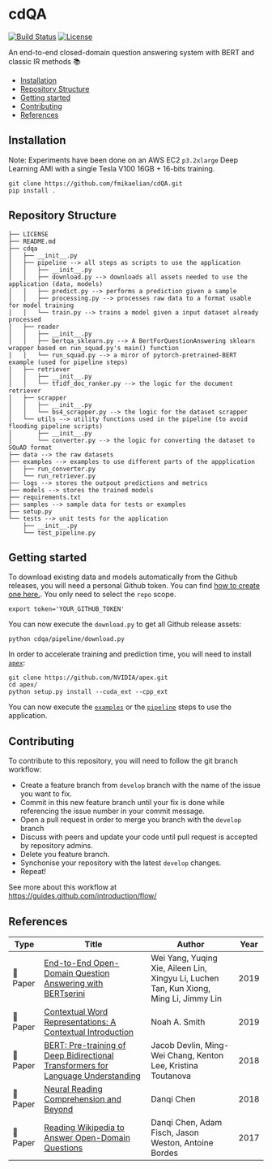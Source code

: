 # cdQA

[![Build Status](https://travis-ci.com/fmikaelian/cdQA.svg?token=Vzy9RRKRZ41ynd9q2BRX&branch=develop)](https://travis-ci.com/fmikaelian/cdQA) [![License](
https://img.shields.io/badge/License-MIT-yellow.svg)](https://choosealicense.com/licenses/mit/)

An end-to-end closed-domain question answering system with BERT and classic IR methods 📚

- [Installation](#installation)
- [Repository Structure](#repository-structure)
- [Getting started](#getting-started)
- [Contributing](#contributing)
- [References](#references)

## Installation

Note: Experiments have been done on an AWS EC2 `p3.2xlarge` Deep Learning AMI with a single Tesla V100 16GB + 16-bits training.

```shell
git clone https://github.com/fmikaelian/cdQA.git
pip install .
```

## Repository Structure

```
├── LICENSE
├── README.md
├── cdqa
│   ├── __init__.py
│   ├── pipeline --> all steps as scripts to use the application
│   │   ├── __init__.py
│   │   ├── download.py --> downloads all assets needed to use the application (data, models)
│   │   ├── predict.py --> performs a prediction given a sample
│   │   ├── processing.py --> processes raw data to a format usable for model training
│   │   └── train.py --> trains a model given a input dataset already processed
│   ├── reader
│   │   ├── __init__.py
│   │   ├── bertqa_sklearn.py --> A BertForQuestionAnswering sklearn wrapper based on run_squad.py's main() function
│   │   └── run_squad.py --> a miror of pytorch-pretrained-BERT example (used for pipeline steps)
│   ├── retriever
│   │   ├── __init__.py
│   │   └── tfidf_doc_ranker.py --> the logic for the document retriever
│   ├── scrapper
│   │   ├── __init__.py
│   │   └── bs4_scrapper.py --> the logic for the dataset scrapper
│   └── utils --> utility functions used in the pipeline (to avoid flooding pipeline scripts)
│       ├── __init__.py
│       └── converter.py --> the logic for converting the dataset to SQuAD format
├── data --> the raw datasets
├── examples --> examples to use different parts of the appplication
│   ├── run_converter.py
│   └── run_retriever.py
├── logs --> stores the outpout predictions and metrics
├── models --> stores the trained models
├── requirements.txt
├── samples --> sample data for tests or examples
├── setup.py
└── tests --> unit tests for the application
    ├── __init__.py
    └── test_pipeline.py
```

## Getting started

To download existing data and models automatically from the Github releases, you will need a personal Github token. You can find [how to create one here.](https://github.com/settings/tokens). You only need to select the `repo` scope.

```shell
export token='YOUR_GITHUB_TOKEN'
```

You can now execute the `download.py` to get all Github release assets:

```shell
python cdqa/pipeline/download.py
```

In order to accelerate training and prediction time, you will need to install [`apex`](https://github.com/nvidia/apex):

```shell
git clone https://github.com/NVIDIA/apex.git
cd apex/
python setup.py install --cuda_ext --cpp_ext
```

You can now execute the [`examples`](examples) or the [`pipeline`](cdqa/pipeline) steps to use the application.

## Contributing

To contribute to this repository, you will need to follow the git branch workflow:

- Create a feature branch from `develop` branch with the name of the issue you want to fix.
- Commit in this new feature branch until your fix is done while referencing the issue number in your commit message.
- Open a pull request in order to merge you branch with the `develop` branch
- Discuss with peers and update your code until pull request is accepted by repository admins.
- Delete you feature branch.
- Synchonise your repository with the latest `develop` changes.
- Repeat!

See more about this workflow at https://guides.github.com/introduction/flow/

## References

| Type              | Title                                                                                                                | Author                                                                                 | Year |
| ----------------- | -------------------------------------------------------------------------------------------------------------------- | -------------------------------------------------------------------------------------- | ---- |
| :newspaper: Paper | [End-to-End Open-Domain Question Answering with BERTserini](https://arxiv.org/abs/1902.01718)                        | Wei Yang, Yuqing Xie, Aileen Lin, Xingyu Li, Luchen Tan, Kun Xiong, Ming Li, Jimmy Lin | 2019 |
| :newspaper: Paper | [Contextual Word Representations: A Contextual Introduction](https://arxiv.org/abs/1902.06006)                       | Noah A. Smith                                                                          | 2019 |
| :newspaper: Paper | [BERT: Pre-training of Deep Bidirectional Transformers for Language Understanding](https://arxiv.org/abs/1810.04805) | Jacob Devlin, Ming-Wei Chang, Kenton Lee, Kristina Toutanova                           | 2018 |
| :newspaper: Paper | [Neural Reading Comprehension and Beyond](https://cs.stanford.edu/people/danqi/papers/thesis.pdf)                    | Danqi Chen                                                                             | 2018 |
| :newspaper: Paper | [Reading Wikipedia to Answer Open-Domain Questions](https://arxiv.org/abs/1704.00051)                                | Danqi Chen, Adam Fisch, Jason Weston, Antoine Bordes                                   | 2017 |